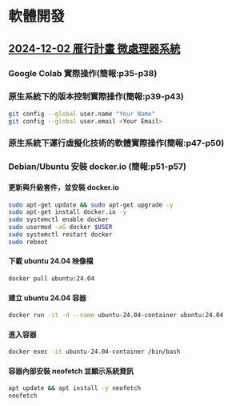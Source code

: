 # 軟體開發
## [2024-12-02 雁行計畫 微處理器系統](https://www.canva.com/design/DAGXik4geYs/agOZm04OFkar4gWpl0Ypbg/view?utm_content=DAGXik4geYs&utm_campaign=designshare&utm_medium=link&utm_source=editor)
### Google Colab 實際操作(簡報:p35-p38)

### 原生系統下的版本控制實際操作(簡報:p39-p43)
```bash
git config --global user.name "Your Name"
git config --global user.email <Your Email>
```

### 原生系統下運行虛擬化技術的軟體實際操作(簡報:p47-p50)

### Debian/Ubuntu 安裝 docker.io (簡報:p51-p57)
#### 更新與升級套件，並安裝 docker.io
```bash
sudo apt-get update && sudo apt-get upgrade -y
sudo apt-get install docker.io -y
sudo systemctl enable docker
sudo usermod -aG docker $USER
sudo systemctl restart docker
sudo reboot
```
#### 下載 ubuntu 24.04 映像檔
```bash
docker pull ubuntu:24.04
```
#### 建立 ubuntu 24.04 容器
```bash
docker run -it -d --name ubuntu-24.04-container ubuntu:24.04
```
#### 進入容器
```bash
docker exec -it ubuntu-24.04-container /bin/bash
```
#### 容器內部安裝 neofetch 並顯示系統資訊
```bash
apt update && apt install -y neofetch
neofetch
```